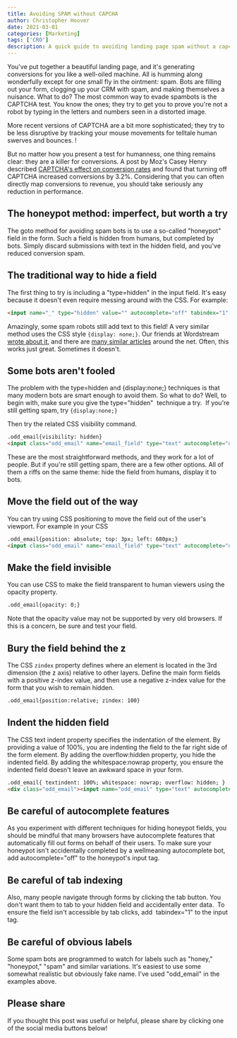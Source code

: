 ```yaml
---
title: Avoiding SPAM without CAPCHA
author: Christopher Hoover
date: 2021-03-01
categories: [Marketing]
tags: ['CRO']
description: A quick guide to avoiding landing page spam without a capcha tool.
---
```

You've put together a beautiful landing page, and it's generating conversions for you like a well-oiled machine. All is humming along wonderfully except for one small fly in the ointment: spam. Bots are filling out your form, clogging up your CRM with spam, and making themselves a nuisance. What to do? The most common way to evade spambots is the CAPTCHA test. You know the ones; they try to get you to prove you're not a robot by typing in the letters and numbers seen in a distorted image.

More recent versions of CAPTCHA are a bit more sophisticated; they try to be less disruptive by tracking your mouse movements for telltale human swerves and bounces. !

But no matter how you present a test for humanness, one thing remains clear: they are a killer for conversions. A post by Moz's Casey Henry described [CAPTCHA's effect on conversion rates](https://moz.com/blog/captchasaffectonconversionrates) and found that turning off CAPTCHA increased conversions by 3.2%. Considering that you can often directly map conversions to revenue, you should take seriously any reduction in performance.

## The honeypot method: imperfect, but worth a try

The goto method for avoiding spam bots is to use a so-called "honeypot" field in the form. Such a field is hidden from humans, but completed by bots. Simply discard submissions with text in the hidden field, and you've reduced conversion spam.

## The traditional way to hide a field

The first thing to try is including a "type=hidden" in the input field. It's easy because it doesn't even require messing around with the CSS. For example:

```html
<input name="_" type="hidden" value="" autocomplete="off" tabindex="1" />
```

Amazingly, some spam robots still add text to this field! A very similar method uses the CSS style `{display: none;}`. Our friends at Wordstream [wrote about it](http://www.wordstream.com/blog/ws/2017/01/04/ppclandingpagetips), and there are [many similar articles](https://solutionfactor.net/blog/2014/02/01/honeypottechniquefasteasyspamprevention/) around the net. Often, this works just great. Sometimes it doesn't.

## Some bots aren't fooled

The problem with the type=hidden and {display:none;} techniques is that many modern bots are smart enough to avoid them. So what to do? Well, to begin with, make sure you give the type="hidden"  technique a try.  If you're still getting spam, try `{display:none;}`

Then try the related CSS visibility command.

```html
.odd_email{visibility: hidden}
<input class="odd_email" name="email_field" type="text" autocomplete="off" tabindex="1" />
```

These are the most straightforward methods, and they work for a lot of people. But if you're still getting spam, there are a few other options. All of them a riffs on the same theme: hide the field from humans, display it to bots.

## Move the field out of the way

You can try using CSS positioning to move the field out of the user's viewport. For example in your CSS

```html
.odd_email{position: absolute; top: 3px; left: 680px;}
<input class="odd_email" name="email_field" type="text" autocomplete="off" tabindex="1" />
```

## Make the field invisible

You can use CSS to make the field transparent to human viewers using the opacity property.

```html
.odd_email{opacity: 0;}
```

Note that the opacity value may not be supported by very old browsers. If this is a concern, be sure and test your field.

## Bury the field behind the z

The CSS `zindex` property defines where an element is located in the 3rd dimension (the z axis) relative to other layers. Define the main form fields with a positive z-index value, and then use a negative z-index value for the form that you wish to remain hidden.

```html
.odd_email{position:relative; zindex: 100}
```

## Indent the hidden field

The CSS text indent property specifies the indentation of the element. By providing a value of 100%, you are indenting the field to the far right side of the form element. By adding the overflow:hidden property, you hide the indented field. By adding the whitespace:nowrap property, you ensure the indented field doesn't leave an awkward space in your form.

```html
.odd_email{ textindent: 100%; whitespace: nowrap; overflow: hidden; }
<div class="odd_email"><input name="odd_email" type="text" autocomplete="off" tabindex="1" /></div>
```

## Be careful of autocomplete features

As you experiment with different techniques for hiding honeypot fields, you should be mindful that many browsers have autocomplete features that automatically fill out forms on behalf of their users. To make sure your honeypot isn't accidentally completed by a wellmeaning autocomplete bot, add autocomplete="off" to the honeypot's input tag.

## Be careful of tab indexing

Also, many people navigate through forms by clicking the tab button. You don't want them to tab to your hidden field and accidentally enter data.  To ensure the field isn't accessible by tab clicks, add  tabindex="1" to the input tag.

## Be careful of obvious labels

Some spam bots are programmed to watch for labels such as "honey," "honeypot," "spam" and similar variations. It's easiest to use some somewhat realistic but obviously fake name. I've used "odd_email" in the examples above.

## Please share

If you thought this post was useful or helpful, please share by clicking one of the social media buttons below!
